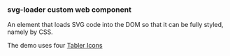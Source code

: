 ### svg-loader custom web component

An element that loads SVG code into the DOM so that it can be fully styled, namely by CSS.


The demo uses four [Tabler Icons](https://github.com/tabler/tabler-icons)

